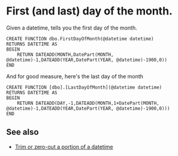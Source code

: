 # First (and last) day of the month.

Given a datetime, tells you the first day of the month.

    CREATE FUNCTION dbo.FirstDayOfMonth(@datetime datetime)
    RETURNS DATETIME AS 
    BEGIN
        RETURN DATEADD(MONTH,DatePart(MONTH, @datetime)-1,DATEADD(YEAR,DatePart(YEAR, @datetime)-1900,0))
    END


And for good measure, here's the last day of the month
    
    
    CREATE FUNCTION [dbo].[LastDayOfMonth](@datetime datetime)
    RETURNS DATETIME AS
    BEGIN
        RETURN DATEADD(DAY,-1,DATEADD(MONTH,1+DatePart(MONTH, @datetime)-1,DATEADD(YEAR,DatePart(YEAR, @datetime)-1900,0)))
    END

    
## See also

 * [Trim or zero-out a portion of a datetime](datetime_trim_hours_milliseconds.md)